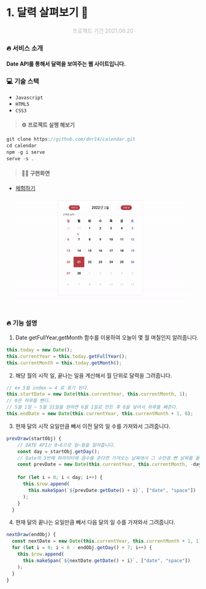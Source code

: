 # 1. 달력 살펴보기 🔎

<p align=center style="color:#b9b9b9">프로젝트 기간 2021.06.20</p>

### 🔥 서비스 소개

 <h4>Date API를 통해서 달력을 보여주는 웹 사이트입니다.</h4>

### 💻 기술 스택

- `Javascript`
- `HTML5`
- `CSS3`

> #### ⚙ 프로젝트 실행 해보기

```js
git clone https://github.com/dnr14/calendar.git
cd calendar
npm -g i serve
serve -s .
```

> #### 👨‍💻 구현화면

- [체험하기](https://dnr14.github.io/calendar)

<div align=center>
  <img src='./images/calendar.gif' />
</div>

<br>

### 🔥 기능 설명

1. Date getFullYear,getMonth 함수를 이용하여 오늘이 몇 월 며칠인지 알려줍니다.

```js
this.today = new Date();
this.currentYear = this.today.getFullYear();
this.currentMonth = this.today.getMonth();
```

2. 해당 월의 시작 일, 끝나는 일을 계산해서 월 단위로 달력을 그려줍니다.

```js
// ex 5월 index = 4 로 표기 된다.
this.startDate = new Date(this.currentYear, this.currentMonth, 1);
// 0은 하루를 뺀다.
// 5월 1일 ~ 5월 31일을 원하면 6월 1일로 만든 후 0을 넣어서 하루를 빼준다.
this.endDate = new Date(this.currentYear, this.currentMonth + 1, 0);
```

3. 현재 달의 시작 요일만큼 빼서 이전 달의 일 수를 가져와서 그려줍니다.

```js
prevDraw(startObj) {
    // DATE API는 0~6으로 일~월을 알려줍니다.
    const day = startObj.getDay();
    // Date의 3번째 파라미터에 음수를 준다면 가져오는 날짜에서 그 수만큼 뺀 날짜를 돌려줍니다.
    const prevDate = new Date(this.currentYear, this.currentMonth, -day + 1);

    for (let i = 0; i < day; i++) {
      this.$row.append(
        this.makeSpan(`${prevDate.getDate() + i}`, ["date", "space"])
      );
    }
  }
```

4. 현재 달의 끝나는 요일만큼 빼서 다음 달의 일 수를 가져와서 그려줍니다.

```js
nextDraw(endObj) {
  const nextDate = new Date(this.currentYear, this.currentMonth + 1, 1);
  for (let i = 0; i < 6 - endObj.getDay() + 7; i++) {
    this.$row.append(
      this.makeSpan(`${nextDate.getDate() + i}`, ["date", "space"])
    );
  }
}
```
